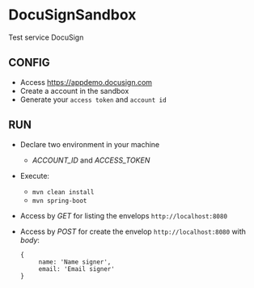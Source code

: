# DocuSignSandbox
  Test service DocuSign

## CONFIG
  - Access https://appdemo.docusign.com
  - Create a account in the sandbox
  - Generate your `access token` and `account id`
  
 ## RUN
  - Declare two environment in your machine
    - *ACCOUNT_ID* and *ACCESS_TOKEN*
  - Execute:
    - `mvn clean install`
    - `mvn spring-boot`
  - Access by _GET_ for listing the envelops `http://localhost:8080`
  - Access by _POST_ for create the envelop `http://localhost:8080` with _body_:
  
     ```
     {
          name: 'Name signer',
          email: 'Email signer'
     }
     ```
     
